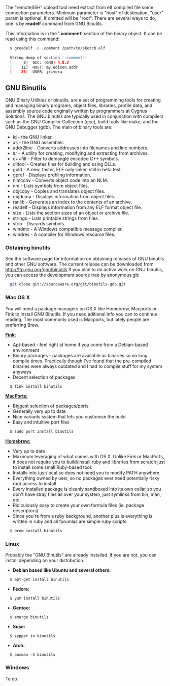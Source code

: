The "remoteSSH" upload tool need extract from elf compiled file some connection parameters.
Minimum parameter is "host" of destination, "user" param is optional, if omitted will be "root".
There are several ways to do, one is by **readelf** command from GNU Binutils.

This information is in the **'.comment'** section of the binary object. It can be read using this command:
```bash
  $ greadelf -p .comment /path/to/sketch.elf
  
  String dump of section '.comment':
  [     0]  GCC: (GNU) 4.8.2
  [    11]  HOST: my.edison.addr
  [    26]  USER: jrivera
```

## GNU Binutils
GNU Binary Utilities or binutils, are a set of programming tools for creating and managing binary programs, object files, libraries, profile data, and assembly source code originally written by programmers at Cygnus Solutions.
The GNU binutils are typically used in conjunction with compilers such as the GNU Compiler Collection (gcc), build tools like make, and the GNU Debugger (gdb).
The main of binary tools are:

* ld - the GNU linker.
* as - the GNU assembler.
* addr2line - Converts addresses into filenames and line numbers.
* ar - A utility for creating, modifying and extracting from archives.
* c++filt - Filter to demangle encoded C++ symbols.
* dlltool - Creates files for building and using DLLs.
* gold - A new, faster, ELF only linker, still in beta test.
* gprof - Displays profiling information.
* nlmconv - Converts object code into an NLM.
* nm - Lists symbols from object files.
* objcopy - Copies and translates object files.
* objdump - Displays information from object files.
* ranlib - Generates an index to the contents of an archive.
* readelf - Displays information from any ELF format object file.
* size - Lists the section sizes of an object or archive file.
* strings - Lists printable strings from files.
* strip - Discards symbols.
* windmc - A Windows compatible message compiler.
* windres - A compiler for Windows resource files.

### Obtaining binutils
See the software page for information on obtaining releases of GNU binutils and other GNU software. The current release can be downloaded from http://ftp.gnu.org/gnu/binutils
If you plan to do active work on GNU binutils, you can access the development source tree by anonymous git:

```bash
  git clone git://sourceware.org/git/binutils-gdb.git
```

### Mac OS X
You will need a package managers on OS X like Homebrew, Macports or Fink to install GNU Binutils. If you need aditional info you can to continue reading. 
The most commonly used is Macports, but lately people are preferring Brew.

[**Fink:**](http://www.finkproject.org/)
* Apt-based - feel right at home if you come from a Debian-based environment
* Binary packages - packages are available as binaries so no long compile times. Practically though I've found that the pre-compiled binaries were always outdated and I had to compile stuff for my system anyways
* Decent selection of packages
```bash
  $ fink install binutils
```

[**MacPorts:**](https://www.macports.org/)
* Biggest selection of packages/ports
* Generally very up to date
* Nice variants system that lets you customise the build
* Easy and intuitive port files
```bash
  $ sudo port install binutils
```

[**Homebrew:**](http://brew.sh/)
* Very up to date
* Maximum leveraging of what comes with OS X. Unlike Fink or MacPorts, it does not require you to build/install ruby and libraries from scratch just to install some small Ruby-based tool.
* Installs into /usr/local so does not need you to modify PATH anywhere
* Everything owned by user, so no packages ever need potentially risky root access to install
* Every installed package is cleanly sandboxed into its own cellar so you don't have stray files all over your system, just symlinks from bin, man, etc.
* Ridiculously easy to create your own formula files (ie. package descriptors)
* Since you're from a ruby background, another plus is everything is written in ruby and all forumlas are simple ruby scripts
```bash
  $ brew install binutils
```

### Linux
Probably the "GNU Binutils" are already installed. If you are not, you can install depending on your distribution.
  * **Debian based like Ubuntu and several others:**
  ```
    $ apt-get install binutils
  ```
  * **Fedora:** 
  ```
    $ yum install binutils
  ```
  * **Gentoo:** 
  ```
    $ emerge binutils
  ```
  * **Suse:** 
  ```
    $ zypper in binutils
  ```  
  * **Arch:** 
  ```
    $ pacman -S binutils
  ```
  
### Windows
To do.

